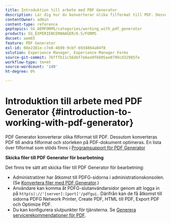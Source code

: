 ```yaml
---
title: Introduktion till arbete med PDF Generator
description: Lär dig hur du konverterar olika filformat till PDF. Dessutom konverteras PDF till andra filformat och storleken på PDF-dokument optimeras.
contentOwner: admin
content-type: reference
geptopics: SG_AEMFORMS/categories/working_with_pdf_generator
products: SG_EXPERIENCEMANAGER/6.5/FORMS
docset: aem65
feature: PDF Generator
exl-id: 08e2381e-c7e8-4690-9cbf-6934064a04f8
solution: Experience Manager, Experience Manager Forms
source-git-commit: 76fffb11c56dbf7ebee9f6805ae0799cd32985fe
workflow-type: tm+mt
source-wordcount: '149'
ht-degree: 0%

---
```


# Introduktion till arbete med PDF Generator {#introduction-to-working-with-pdf-generator}

PDF Generator konverterar olika filformat till PDF. Dessutom konverteras PDF till andra filformat och storleken på PDF-dokument optimeras. En lista över filformat som stöds finns i [Programsupport för PDF Generator](/help/forms/using/aem-forms-jee-supported-platforms.md)

**Skicka filer till PDF Generator för bearbetning**

Det finns tre sätt att skicka filer till PDF Generator för bearbetning:

* Administratörer har åtkomst till PDFG-sidorna i administrationskonsolen. (Se [Konvertera filer med PDF Generator](/help/forms/using/admin-help/converting-files-using-pdf-generator.md).)
* Användare kan komma åt PDFG-slutanvändarsidor genom att logga in på `http(s)://'[server]:[port]'/pdfgui.` Därifrån kan de få åtkomst till sidorna PDFG Network Printer, Create PDF, HTML till PDF, Export PDF och Optimize PDF.
* Du kan konfigurera slutpunkter för tjänsterna. Se <!--Fix broken link to Managing Endpoints --> [Generera servicerekommendationer för PDF](configuring-watched-folder-endpoints.md#generate-pdf-service-recommendations).
